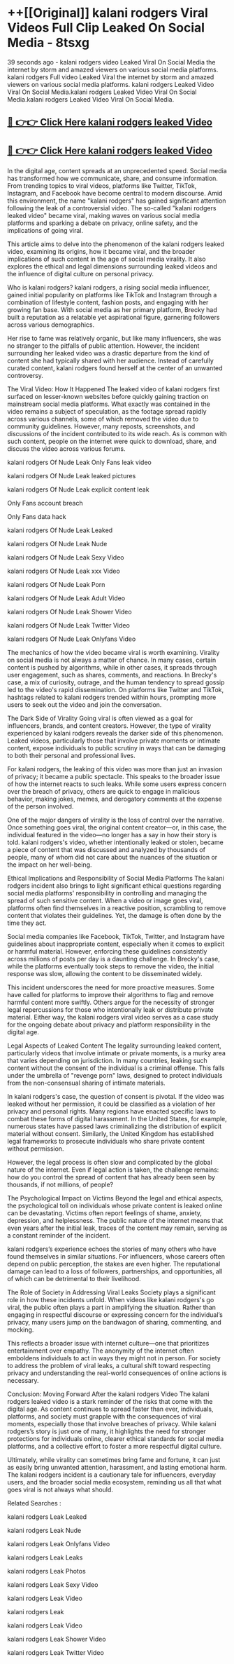 # ++[[Original]] kalani rodgers Viral Videos Full Clip Leaked On Social Media - 8tsxg<br>

39 seconds ago - kalani rodgers video Leaked Viral On Social Media the internet by storm and amazed viewers on various social media platforms.
kalani rodgers Full video Leaked Viral the internet by storm and amazed viewers on various social media platforms. kalani rodgers Leaked Video Viral On Social Media.kalani rodgers Leaked Video Viral On Social Media.kalani rodgers Leaked Video Viral On Social Media.<br>


## [🔴 👉👉 Click Here kalani rodgers leaked Video ](https://onlyclips.site?title=kalani_rodgers&ref=git)

## [🔴 👉👉 Click Here kalani rodgers leaked Video ](https://onlyclips.site?title=kalani_rodgers&ref=git)

In the digital age, content spreads at an unprecedented speed. Social media has transformed how we communicate, share, and consume information. From trending topics to viral videos, platforms like Twitter, TikTok, Instagram, and Facebook have become central to modern discourse. Amid this environment, the name "kalani rodgers" has gained significant attention following the leak of a controversial video. The so-called "kalani rodgers leaked video" became viral, making waves on various social media platforms and sparking a debate on privacy, online safety, and the implications of going viral.

This article aims to delve into the phenomenon of the kalani rodgers leaked video, examining its origins, how it became viral, and the broader implications of such content in the age of social media virality. It also explores the ethical and legal dimensions surrounding leaked videos and the influence of digital culture on personal privacy.

Who is kalani rodgers?
kalani rodgers, a rising social media influencer, gained initial popularity on platforms like TikTok and Instagram through a combination of lifestyle content, fashion posts, and engaging with her growing fan base. With social media as her primary platform, Brecky had built a reputation as a relatable yet aspirational figure, garnering followers across various demographics.

Her rise to fame was relatively organic, but like many influencers, she was no stranger to the pitfalls of public attention. However, the incident surrounding her leaked video was a drastic departure from the kind of content she had typically shared with her audience. Instead of carefully curated content, kalani rodgers found herself at the center of an unwanted controversy.

The Viral Video: How It Happened
The leaked video of kalani rodgers first surfaced on lesser-known websites before quickly gaining traction on mainstream social media platforms. What exactly was contained in the video remains a subject of speculation, as the footage spread rapidly across various channels, some of which removed the video due to community guidelines. However, many reposts, screenshots, and discussions of the incident contributed to its wide reach. As is common with such content, people on the internet were quick to download, share, and discuss the video across various forums.

kalani rodgers Of Nude Leak Only Fans leak video

kalani rodgers Of Nude Leak leaked pictures

kalani rodgers Of Nude Leak explicit content leak

Only Fans account breach

Only Fans data hack

kalani rodgers Of Nude Leak Leaked

kalani rodgers Of Nude Leak Nude

kalani rodgers Of Nude Leak Sexy Video

kalani rodgers Of Nude Leak xxx Video

kalani rodgers Of Nude Leak Porn

kalani rodgers Of Nude Leak Adult Video

kalani rodgers Of Nude Leak Shower Video

kalani rodgers Of Nude Leak Twitter Video

kalani rodgers Of Nude Leak Onlyfans Video

The mechanics of how the video became viral is worth examining. Virality on social media is not always a matter of chance. In many cases, certain content is pushed by algorithms, while in other cases, it spreads through user engagement, such as shares, comments, and reactions. In Brecky's case, a mix of curiosity, outrage, and the human tendency to spread gossip led to the video's rapid dissemination. On platforms like Twitter and TikTok, hashtags related to kalani rodgers trended within hours, prompting more users to seek out the video and join the conversation.

The Dark Side of Virality
Going viral is often viewed as a goal for influencers, brands, and content creators. However, the type of virality experienced by kalani rodgers reveals the darker side of this phenomenon. Leaked videos, particularly those that involve private moments or intimate content, expose individuals to public scrutiny in ways that can be damaging to both their personal and professional lives.

For kalani rodgers, the leaking of this video was more than just an invasion of privacy; it became a public spectacle. This speaks to the broader issue of how the internet reacts to such leaks. While some users express concern over the breach of privacy, others are quick to engage in malicious behavior, making jokes, memes, and derogatory comments at the expense of the person involved.

One of the major dangers of virality is the loss of control over the narrative. Once something goes viral, the original content creator—or, in this case, the individual featured in the video—no longer has a say in how their story is told. kalani rodgers's video, whether intentionally leaked or stolen, became a piece of content that was discussed and analyzed by thousands of people, many of whom did not care about the nuances of the situation or the impact on her well-being.

Ethical Implications and Responsibility of Social Media Platforms
The kalani rodgers incident also brings to light significant ethical questions regarding social media platforms' responsibility in controlling and managing the spread of such sensitive content. When a video or image goes viral, platforms often find themselves in a reactive position, scrambling to remove content that violates their guidelines. Yet, the damage is often done by the time they act.

Social media companies like Facebook, TikTok, Twitter, and Instagram have guidelines about inappropriate content, especially when it comes to explicit or harmful material. However, enforcing these guidelines consistently across millions of posts per day is a daunting challenge. In Brecky's case, while the platforms eventually took steps to remove the video, the initial response was slow, allowing the content to be disseminated widely.

This incident underscores the need for more proactive measures. Some have called for platforms to improve their algorithms to flag and remove harmful content more swiftly. Others argue for the necessity of stronger legal repercussions for those who intentionally leak or distribute private material. Either way, the kalani rodgers viral video serves as a case study for the ongoing debate about privacy and platform responsibility in the digital age.

Legal Aspects of Leaked Content
The legality surrounding leaked content, particularly videos that involve intimate or private moments, is a murky area that varies depending on jurisdiction. In many countries, leaking such content without the consent of the individual is a criminal offense. This falls under the umbrella of "revenge porn" laws, designed to protect individuals from the non-consensual sharing of intimate materials.

In kalani rodgers's case, the question of consent is pivotal. If the video was leaked without her permission, it could be classified as a violation of her privacy and personal rights. Many regions have enacted specific laws to combat these forms of digital harassment. In the United States, for example, numerous states have passed laws criminalizing the distribution of explicit material without consent. Similarly, the United Kingdom has established legal frameworks to prosecute individuals who share private content without permission.

However, the legal process is often slow and complicated by the global nature of the internet. Even if legal action is taken, the challenge remains: how do you control the spread of content that has already been seen by thousands, if not millions, of people?

The Psychological Impact on Victims
Beyond the legal and ethical aspects, the psychological toll on individuals whose private content is leaked online can be devastating. Victims often report feelings of shame, anxiety, depression, and helplessness. The public nature of the internet means that even years after the initial leak, traces of the content may remain, serving as a constant reminder of the incident.

kalani rodgers’s experience echoes the stories of many others who have found themselves in similar situations. For influencers, whose careers often depend on public perception, the stakes are even higher. The reputational damage can lead to a loss of followers, partnerships, and opportunities, all of which can be detrimental to their livelihood.

The Role of Society in Addressing Viral Leaks
Society plays a significant role in how these incidents unfold. When videos like kalani rodgers's go viral, the public often plays a part in amplifying the situation. Rather than engaging in respectful discourse or expressing concern for the individual’s privacy, many users jump on the bandwagon of sharing, commenting, and mocking.

This reflects a broader issue with internet culture—one that prioritizes entertainment over empathy. The anonymity of the internet often emboldens individuals to act in ways they might not in person. For society to address the problem of viral leaks, a cultural shift toward respecting privacy and understanding the real-world consequences of online actions is necessary.

Conclusion: Moving Forward After the kalani rodgers Video
The kalani rodgers leaked video is a stark reminder of the risks that come with the digital age. As content continues to spread faster than ever, individuals, platforms, and society must grapple with the consequences of viral moments, especially those that involve breaches of privacy. While kalani rodgers’s story is just one of many, it highlights the need for stronger protections for individuals online, clearer ethical standards for social media platforms, and a collective effort to foster a more respectful digital culture.

Ultimately, while virality can sometimes bring fame and fortune, it can just as easily bring unwanted attention, harassment, and lasting emotional harm. The kalani rodgers incident is a cautionary tale for influencers, everyday users, and the broader social media ecosystem, reminding us all that what goes viral is not always what should.

Related Searches :

kalani rodgers Leak Leaked

kalani rodgers Leak Nude

kalani rodgers Leak Onlyfans Video

kalani rodgers Leak Leaks

kalani rodgers Leak Photos

kalani rodgers Leak Sexy Video

kalani rodgers Leak Video

kalani rodgers Leak

kalani rodgers Leak Video

kalani rodgers Leak Shower Video

kalani rodgers Leak Twitter Video

